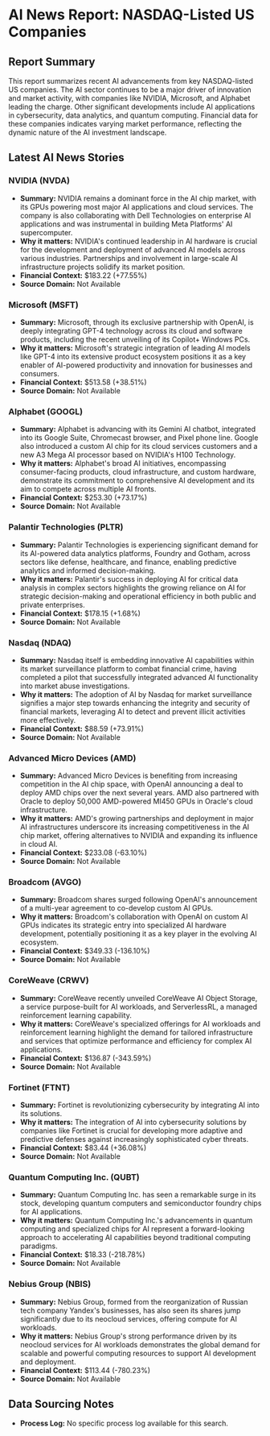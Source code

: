 # AI News Report: NASDAQ-Listed US Companies

## Report Summary
This report summarizes recent AI advancements from key NASDAQ-listed US companies. The AI sector continues to be a major driver of innovation and market activity, with companies like NVIDIA, Microsoft, and Alphabet leading the charge. Other significant developments include AI applications in cybersecurity, data analytics, and quantum computing. Financial data for these companies indicates varying market performance, reflecting the dynamic nature of the AI investment landscape.

## Latest AI News Stories

### NVIDIA (NVDA)
*   **Summary:** NVIDIA remains a dominant force in the AI chip market, with its GPUs powering most major AI applications and cloud services. The company is also collaborating with Dell Technologies on enterprise AI applications and was instrumental in building Meta Platforms' AI supercomputer.
*   **Why it matters:** NVIDIA's continued leadership in AI hardware is crucial for the development and deployment of advanced AI models across various industries. Partnerships and involvement in large-scale AI infrastructure projects solidify its market position.
*   **Financial Context:** $183.22 (+77.55%)
*   **Source Domain:** Not Available

### Microsoft (MSFT)
*   **Summary:** Microsoft, through its exclusive partnership with OpenAI, is deeply integrating GPT-4 technology across its cloud and software products, including the recent unveiling of its Copilot+ Windows PCs.
*   **Why it matters:** Microsoft's strategic integration of leading AI models like GPT-4 into its extensive product ecosystem positions it as a key enabler of AI-powered productivity and innovation for businesses and consumers.
*   **Financial Context:** $513.58 (+38.51%)
*   **Source Domain:** Not Available

### Alphabet (GOOGL)
*   **Summary:** Alphabet is advancing with its Gemini AI chatbot, integrated into its Google Suite, Chromecast browser, and Pixel phone line. Google also introduced a custom AI chip for its cloud services customers and a new A3 Mega AI processor based on NVIDIA's H100 Technology.
*   **Why it matters:** Alphabet's broad AI initiatives, encompassing consumer-facing products, cloud infrastructure, and custom hardware, demonstrate its commitment to comprehensive AI development and its aim to compete across multiple AI fronts.
*   **Financial Context:** $253.30 (+73.17%)
*   **Source Domain:** Not Available

### Palantir Technologies (PLTR)
*   **Summary:** Palantir Technologies is experiencing significant demand for its AI-powered data analytics platforms, Foundry and Gotham, across sectors like defense, healthcare, and finance, enabling predictive analytics and informed decision-making.
*   **Why it matters:** Palantir's success in deploying AI for critical data analysis in complex sectors highlights the growing reliance on AI for strategic decision-making and operational efficiency in both public and private enterprises.
*   **Financial Context:** $178.15 (+1.68%)
*   **Source Domain:** Not Available

### Nasdaq (NDAQ)
*   **Summary:** Nasdaq itself is embedding innovative AI capabilities within its market surveillance platform to combat financial crime, having completed a pilot that successfully integrated advanced AI functionality into market abuse investigations.
*   **Why it matters:** The adoption of AI by Nasdaq for market surveillance signifies a major step towards enhancing the integrity and security of financial markets, leveraging AI to detect and prevent illicit activities more effectively.
*   **Financial Context:** $88.59 (+73.91%)
*   **Source Domain:** Not Available

### Advanced Micro Devices (AMD)
*   **Summary:** Advanced Micro Devices is benefiting from increasing competition in the AI chip space, with OpenAI announcing a deal to deploy AMD chips over the next several years. AMD also partnered with Oracle to deploy 50,000 AMD-powered MI450 GPUs in Oracle's cloud infrastructure.
*   **Why it matters:** AMD's growing partnerships and deployment in major AI infrastructures underscore its increasing competitiveness in the AI chip market, offering alternatives to NVIDIA and expanding its influence in cloud AI.
*   **Financial Context:** $233.08 (-63.10%)
*   **Source Domain:** Not Available

### Broadcom (AVGO)
*   **Summary:** Broadcom shares surged following OpenAI's announcement of a multi-year agreement to co-develop custom AI GPUs.
*   **Why it matters:** Broadcom's collaboration with OpenAI on custom AI GPUs indicates its strategic entry into specialized AI hardware development, potentially positioning it as a key player in the evolving AI ecosystem.
*   **Financial Context:** $349.33 (-136.10%)
*   **Source Domain:** Not Available

### CoreWeave (CRWV)
*   **Summary:** CoreWeave recently unveiled CoreWeave AI Object Storage, a service purpose-built for AI workloads, and ServerlessRL, a managed reinforcement learning capability.
*   **Why it matters:** CoreWeave's specialized offerings for AI workloads and reinforcement learning highlight the demand for tailored infrastructure and services that optimize performance and efficiency for complex AI applications.
*   **Financial Context:** $136.87 (-343.59%)
*   **Source Domain:** Not Available

### Fortinet (FTNT)
*   **Summary:** Fortinet is revolutionizing cybersecurity by integrating AI into its solutions.
*   **Why it matters:** The integration of AI into cybersecurity solutions by companies like Fortinet is crucial for developing more adaptive and predictive defenses against increasingly sophisticated cyber threats.
*   **Financial Context:** $83.44 (+36.08%)
*   **Source Domain:** Not Available

### Quantum Computing Inc. (QUBT)
*   **Summary:** Quantum Computing Inc. has seen a remarkable surge in its stock, developing quantum computers and semiconductor foundry chips for AI applications.
*   **Why it matters:** Quantum Computing Inc.'s advancements in quantum computing and specialized chips for AI represent a forward-looking approach to accelerating AI capabilities beyond traditional computing paradigms.
*   **Financial Context:** $18.33 (-218.78%)
*   **Source Domain:** Not Available

### Nebius Group (NBIS)
*   **Summary:** Nebius Group, formed from the reorganization of Russian tech company Yandex's businesses, has also seen its shares jump significantly due to its neocloud services, offering compute for AI workloads.
*   **Why it matters:** Nebius Group's strong performance driven by its neocloud services for AI workloads demonstrates the global demand for scalable and powerful computing resources to support AI development and deployment.
*   **Financial Context:** $113.44 (-780.23%)
*   **Source Domain:** Not Available

## Data Sourcing Notes
*   **Process Log:** No specific process log available for this search.
